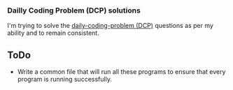 ### Dailly Coding Problem (DCP) solutions

I'm trying to solve the [daily-coding-problem (DCP)](https://dailycodingproblem.com) questions as per my ability and to remain consistent.

## ToDo

- Write a common file that will run all these programs to ensure that every program is running successfully.

